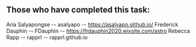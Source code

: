## Those who have completed this task:

Aria Salyapongse -- asalyapo -- https://asalyapo.github.io/
Frederick Dauphin -- FDauphin -- https://frdauphin2020.wixsite.com/astro
Rebecca Rapp -- rapprl -- rapprl.github.io
